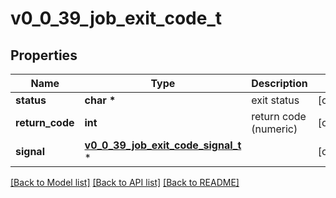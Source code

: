 # v0_0_39_job_exit_code_t

## Properties
Name | Type | Description | Notes
------------ | ------------- | ------------- | -------------
**status** | **char \*** | exit status | [optional] 
**return_code** | **int** | return code (numeric) | [optional] 
**signal** | [**v0_0_39_job_exit_code_signal_t**](v0_0_39_job_exit_code_signal.md) \* |  | [optional] 

[[Back to Model list]](../README.md#documentation-for-models) [[Back to API list]](../README.md#documentation-for-api-endpoints) [[Back to README]](../README.md)


